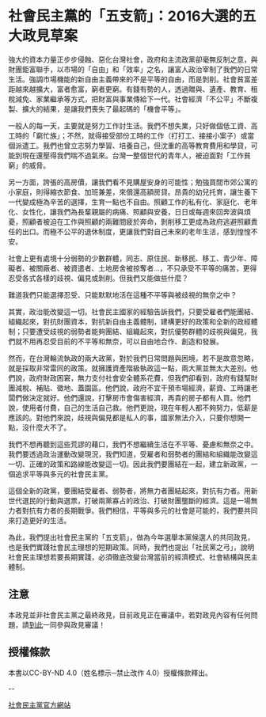 # 社會民主黨的「五支箭」：2016大選的五大政見草案

強大的資本力量正步步侵蝕、惡化台灣社會，政府和主流政黨卻毫無反制之意，與財團鉅富聯手，以市場的「自由」和「效率」之名，讓富人政治宰制了我們的日常生活。強調市場機能的新自由主義帶來的不是平等的自由，而是剝削。社會貧富差距越來越擴大，富者愈富，窮者更窮。有錢有勢的人，透過贈與、遺產、教育、租稅減免、家業繼承等方式，把財富與事業傳給下一代。社會經濟「不公平」不斷複製、擴大的結果，是讓我們喪失了最起碼的「機會平等」。

一般人的每一天，主要就是努力工作討生活。我們不想失業，只好做個低工資、高工時的「窮忙族」；不然，就得接受部份工時的工作（打打工、接接小案子）或當個派遣工。我們也曾立志努力學習、培養自己，但沈重的高等教育費用和學貸，可能到現在還壓得我們喘不過氣來。台灣一整個世代的青年人，被迫面對「工作貧窮」的威脅。

另一方面，誇張的高房價，讓我們看不見購屋安身的可能性；勉強買間市郊公寓的小家庭，則得縮衣節食、加班兼差，來償還高額房貸。昂貴的幼兒托育，讓生養下一代變成極為辛苦的選擇，生育一點也不自由。照顧工作的私有化、家庭化、老年化、女性化，讓我們為長輩親屬的病痛、照顧與安養，日日或每週來回奔波與煩憂，照顧者被迫在工作與照顧的兩難間疲於奔命，剝削移工更成為政府逃避照顧責任的出口。而極不公平的退休制度，更讓我們對自己未來的老年生活，感到惶惶不安。

社會上更有處境十分弱勢的少數群體，同志、原住民、新移民、移工、青少年、障礙者、被關廠者、被資遣者、土地房舍被掠奪者...，不只承受不平等的痛苦，更得忍受各式各樣的歧視、偏見或剝削。但我們又能做些什麼？

難道我們只能選擇忍受、只能默默地活在這種不平等與被歧視的無奈之中？

其實，政治能改變這一切。社會民主國家的經驗告訴我們，只要受雇者們能團結、組織起來，對抗財團資本，對抗新自由主義體制，建構更好的政策和全新的政經體制；只要遭受歧視的弱勢者能夠團結、組織起來，對抗優勢群體的歧視與偏見，我們就不用再忍受目前的不平等和無奈，可以自由地合作、創造和發展。

然而，在台灣輪流執政的兩大政黨，對於我們日常問題與困境，若不是故意忽略，就是採取非常雷同的政策。就擁護資產階級執政這一點，兩大黨並無太大差別。他們說，政府財政困窘，無力支付社會安全體系花費，但我們卻看到，政府有錢幫財團減稅、補貼、徵地、蓋園區。他們說，政府不宜干預市場經濟，薪資、工時讓老闆們做決定就好。他們還說，打擊房市會傷害經濟，再貴的房子都有人買。他們說，使用者付費，自己的生活自己救。他們更說，現在年輕人都不夠努力，低薪是應該的。對他們來說，歧視與偏見都是私人的事，國家無法介入，只要你想開一點，沒什麼大不了。

我們不想再聽到這些荒謬的藉口，我們不想繼續生活在不平等、憂慮和無奈之中。我們要透過政治運動改變現況，我們知道，受雇者和弱勢者的團結和組織能改變這一切、正確的政策和路線能改變這一切。因此我們要團結在一起，建立新政黨，一個追求平等與多元的社會民主黨。

這個全新的政黨，要團結受雇者、弱勢者，將無力者團結起來，對抗有力者。用新世代選民的行動與選票，打破兩黨寡占的政治、打破財團壟斷的經濟。這是一場無力者對抗有力者的長期戰爭。我們相信，平等與多元的社會是可能的，我們要共同來打造更好的生活。

為此，我們提出社會民主黨的「五支箭」，做為今年選舉本黨候選人的共同政見，也是我們實踐社會民主理想的短期政策。同時，我們也提出「社民黨之弓」，說明社會民主理想若要長期實踐，必須徹底改變台灣當前的經濟模式、社會結構與民主體制。

## 注意

本政見並非社會民主黨之最終政見，目前政見正在審議中，若對政見內容有任何問題，請[到此](https://ask.sdparty.tw)一同參與政見審議！

## 授權條款

本書以CC-BY-ND 4.0（姓名標示─禁止改作 4.0）授權條款釋出。

--

[社會民主黨官方網站](http://sdparty.tw)

